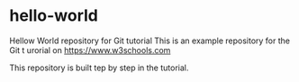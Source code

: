 # hello-world

Hellow World repository for Git tutorial
This is an example repository for the Git t urorial on https://www.w3schools.com

This repository is built tep by step in the tutorial.
